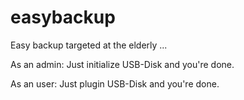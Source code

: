 # easybackup

Easy backup targeted at the elderly ...

As an admin: Just initialize USB-Disk and you're done.

As an user: Just plugin USB-Disk and you're done.

